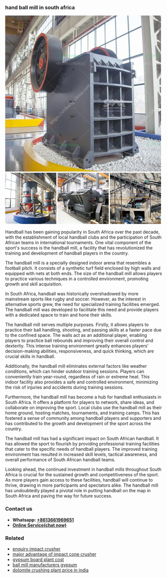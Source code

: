 <h3>hand ball mill in south africa</h3><img src='1706766757.jpg' alt=''><p>Handball has been gaining popularity in South Africa over the past decade, with the establishment of local handball clubs and the participation of South African teams in international tournaments. One vital component of the sport's success is the handball mill, a facility that has revolutionized the training and development of handball players in the country.</p><p>The handball mill is a specially designed indoor arena that resembles a football pitch. It consists of a synthetic turf field enclosed by high walls and equipped with nets at both ends. The size of the handball mill allows players to practice various techniques in a controlled environment, promoting growth and skill acquisition.</p><p>In South Africa, handball was historically overshadowed by more mainstream sports like rugby and soccer. However, as the interest in alternative sports grew, the need for specialized training facilities emerged. The handball mill was developed to facilitate this need and provide players with a dedicated space to train and hone their skills.</p><p>The handball mill serves multiple purposes. Firstly, it allows players to practice their ball handling, shooting, and passing skills at a faster pace due to the confined space. The walls act as an additional player, enabling players to practice ball rebounds and improving their overall control and dexterity. This intense training environment greatly enhances players' decision-making abilities, responsiveness, and quick thinking, which are crucial skills in handball.</p><p>Additionally, the handball mill eliminates external factors like weather conditions, which can hinder outdoor training sessions. Players can conveniently train year-round, regardless of rain or extreme heat. This indoor facility also provides a safe and controlled environment, minimizing the risk of injuries and accidents during training sessions.</p><p>Furthermore, the handball mill has become a hub for handball enthusiasts in South Africa. It offers a platform for players to network, share ideas, and collaborate on improving the sport. Local clubs use the handball mill as their home ground, hosting matches, tournaments, and training camps. This has fostered a sense of community among handball players and supporters and has contributed to the growth and development of the sport across the country.</p><p>The handball mill has had a significant impact on South African handball. It has allowed the sport to flourish by providing professional training facilities that cater to the specific needs of handball players. The improved training environment has resulted in increased skill levels, tactical awareness, and overall performance of South African handball teams.</p><p>Looking ahead, the continued investment in handball mills throughout South Africa is crucial for the sustained growth and competitiveness of the sport. As more players gain access to these facilities, handball will continue to thrive, drawing in more participants and spectators alike. The handball mill has undoubtedly played a pivotal role in putting handball on the map in South Africa and paving the way for future success.</p><h3>Contact us</h3><ul><li><strong>Whatsapp:&nbsp;<a href="https://wa.me/8613661969651">+8613661969651</a></strong></li><li><a href="https://swt.shibang-china.com/?git&amp;zhl&amp;hand ball mill in south africa"><strong>Online Service(chat now)</strong></a></li></ul><h3>Related</h3><ul><li><a href='enquiry impact crusher.md'>enquiry impact crusher</a></li><li><a href='major advantage of impact cone crusher.md'>major advantage of impact cone crusher</a></li><li><a href='gypsum board plant cost.md'>gypsum board plant cost</a></li><li><a href='ball mill manufacturers gypsum.md'>ball mill manufacturers gypsum</a></li><li><a href='dolomite crushing plant price in india.md'>dolomite crushing plant price in india</a></li></ul>